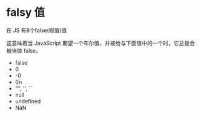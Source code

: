 
# falsy 值

在 JS 有8个false(假值)值

这意味着当 JavaScript 期望一个布尔值，并被给与下面值中的一个时，它总是会被当做 false。

+ false
+ 0
+ -0
+ 0n
+ "", '', ``
+ null
+ undefined
+ NaN